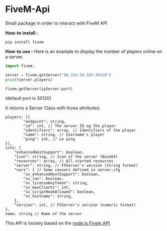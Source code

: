 # FiveM-Api

Small package in order to interact with FiveM API

**How-to install :**

```
pip install fivem
```

**How-to use :** 
Here is an example to display the number of players online on a server.

```python
import fivem;

server = fivem.getServer("88.214.59.183:30120")
print(server.players)
```

```python
fivem.getServer(ipServer:port)
```
(default port is 30120)

It returns a Server Class with those attributes:
```
players: [{
        "endpoint"; string,
        "id": int, // The server ID og the player
        "identifiers": array, // Identifiers of the player
        "name": string, // Username's player
        "ping": int, // Le ping
}],
info: {
    "enhancedHostSupport": boolean,
    "icon": string, // Icon of the server (Base64)
    "resources": array, // All started resources
    "server": string, // FXServer's version (string format)
    "vars": { // Some convars defined in server.cfg
        "sv_enhancedHostSupport": boolean,
        "sv_lan": boolean,
        "sv_licenseKeyToken": string,
        "sv_maxClients": int,
        "sv_scriptHookAllowed": boolean,
        "sv_hostname": string,
    },
    "version": int, // FXServer's version (numeric format)
},
name: string // Name of the server
```

This API is loosely based on the [node.js Fivem API](https://github.com/Heavenston/FiveM-Api/).
